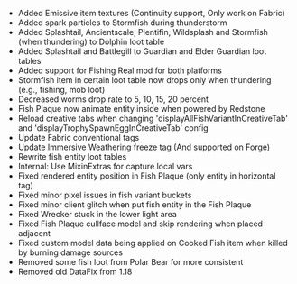 * Added Emissive item textures (Continuity support, Only work on Fabric)
* Added spark particles to Stormfish during thunderstorm
* Added Splashtail, Ancientscale, Plentifin, Wildsplash and Stormfish (when thundering) to Dolphin loot table
* Added Splashtail and Battlegill to Guardian and Elder Guardian loot tables
* Added support for Fishing Real mod for both platforms
* Stormfish item in certain loot table now drops only when thundering (e.g., fishing, mob loot)
* Decreased worms drop rate to 5, 10, 15, 20 percent
* Fish Plaque now animate entity inside when powered by Redstone
* Reload creative tabs when changing 'displayAllFishVariantInCreativeTab' and 'displayTrophySpawnEggInCreativeTab' config
* Update Fabric conventional tags
* Update Immersive Weathering freeze tag (And supported on Forge)
* Rewrite fish entity loot tables
* Internal: Use MixinExtras for capture local vars
* Fixed rendered entity position in Fish Plaque (only entity in horizontal tag)
* Fixed minor pixel issues in fish variant buckets
* Fixed minor client glitch when put fish entity in the Fish Plaque
* Fixed Wrecker stuck in the lower light area
* Fixed Fish Plaque cullface model and skip rendering when placed adjacent
* Fixed custom model data being applied on Cooked Fish item when killed by burning damage sources
* Removed some fish loot from Polar Bear for more consistent
* Removed old DataFix from 1.18